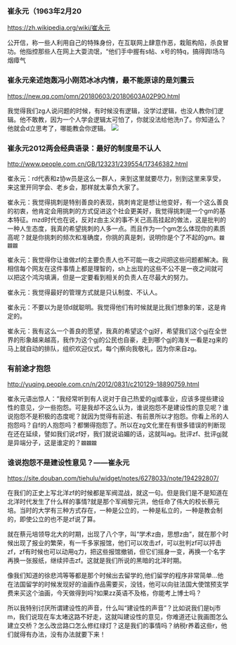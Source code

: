 ### 崔永元（1963年2月20
https://zh.wikipedia.org/wiki/崔永元

公开信，称一些人利用自己的特殊身份，在互联网上肆意作恶，栽赃构陷，杀良冒功。他指控那些人在网上大耍流氓，“他们手中握有s帖、x号的特q，搞得舆l场乌烟瘴气

### 崔永元亲述炮轰冯小刚范冰冰内情，最不能原谅的是刘震云
https://new.qq.com/omn/20180603/20180603A02P9O.html

我觉得我们zg人说问题的时候，有时候没有逻辑，没学过逻辑，也没人教你们逻辑。他不敢教，因为一个人学会逻辑太可怕了，你就没法给他洗n了。你知道么？他就会d立思考了，哪能教会你逻辑。
![](https://wx2.sinaimg.cn/large/d8b41602gy1gdf8a3s2dtj20fp0a1n6s.jpg)

### 崔永元2012两会经典语录：最好的制度是不认人
http://www.people.com.cn/GB/123231/239554/17346382.html

崔永元：rd代表和z协w员是这么一群人，来到这里就要尽力，别到这里来享受，来这里开同学会、老乡会，那样就太辜负大家了。

崔永元：我觉得挑刺是特别善良的表现，挑刺肯定是想让他变好，有一个这么善良的初衷，他肯定会用挑刺的方式促进这个社会更美好，我觉得挑刺是一个gm的基本特征。mzd时代也在说，反对z由主义的事不关己高高挂起的做法，这是批判的一种人生态度，我真的希望挑刺的人多一点。而且作为一个gm怎么体现你的素质高呢？就是你挑刺的频次和准确度，你挑的真是刺，说明你是个了不起的gm。`龖龖龖`

崔永元：我觉得你让谁做zf的主要负责人也不可能一夜之间把这些问题都解决。我相信每个网友在这件事情上都是理智的，sh上出现的这些不公不是一夜之间就可以把这个鸿沟填满，但是一定要看到相关的负责人在尽最大的努力。

崔永元：我觉得最好的管理方式就是只认制度、不认人。

崔永元：不要以为是领d就聪明。我觉得他们有时候就是比我们想象的笨，这是肯定的。

崔永元：我有这么一个善良的愿望，我真的希望这个gj好，希望我们这个gj在全世界的形象越来越高，我作为这个gj的公民也自豪，走到哪个gj的海关一看是zg来的马上就自动的排队，组织欢迎仪式，每个j察向我敬礼，因为你来自zg。

### 有前途才抱怨
http://yuqing.people.com.cn/n/2012/0831/c210129-18890759.html

崔永元语出惊人：“我经常听到有人说对于自己热爱的gj或事业，应该多提些建设性的意见，少一些抱怨。可是我却不这么认为，谁说抱怨不是建设性的意见呢？谁说抱怨不是积极的态度呢？就因为觉得有前途、有前景所以才抱怨。你看上吊的人抱怨吗？自f的人抱怨吗？都懒得抱怨了。所以在zg文化里在有很多错误的判断现在还在延续，譬如我们说zf好，我们就说谄媚的话，这就叫ag。批评zf、批评gj就是异端分子，这是谁定的？`龖龖龖`

### 谁说抱怨不是建设性意见？——崔永元
https://site.douban.com/tiehulu/widget/notes/6278033/note/194292807/

在我们的正史上写北洋zf的时候都是军阀混战，就这一句。但是我们是不是知道在北洋时代发生了什么样的事情?就是那个军阀黎元洪，他任命了伟大的校长蔡元培。当时的大学有三种方式存在，一种是公立的，一种是私立的，一种是教会制的，即使公立的也不是zf说了算。

就在蔡元培领导北大的时期，出现了八个字，叫“学术z由，思想z由”，就在那个时候出现了报业的繁荣，有一千多家报馆，他们可以攻击zf，可以批判zf可以抨击zf，zf有时候也可以动用q力，把这些报馆撤销，但它们摇身一变，再换一个名字再换一张报纸，继续抨击zf。这就是我们所说的黑暗的北洋时期。

像我们知道的徐悲鸿等等都是那个时候出去留学的,他们留学的程序非常简单…他在法国留学的时候发现好的油画作品需要买，没钱，他可以向驻法国大使馆预支学费来买这个油画，今天做得到吗?如果zz英语不及格，你能考上博士吗？

所以我特别讨厌所谓建设性的声音，什么叫“建设性的声音”？比如说我们是bj市m，我们说现在车太堵这路不好走，这就叫建设性的意见，你难道还让我画图怎么建立交桥？怎么改岔路口怎么修红绿灯？这是我们的事情吗？纳税r养着这些r，他们就得有办法，没有办法就要下来！
